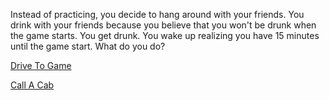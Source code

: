 Instead of practicing, you decide to hang around with your friends. You drink with your friends because you believe that you won't be drunk when the game starts. You get drunk. You wake up realizing you have 15 minutes until the game start. What do you do?

[Drive To Game]()

[Call A Cab]()